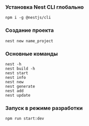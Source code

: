 ### Установка Nest CLI глобально
```
npm i -g @nestjs/cli
```
### Создание проекта
```
nest new name_project
```
### Основные команды
```
nest -h 
nest build -h 
nest start
nest info
nest new
nest generate
nest add
nest update
```
### Запуск в режиме разработки
```
npm run start:dev
```